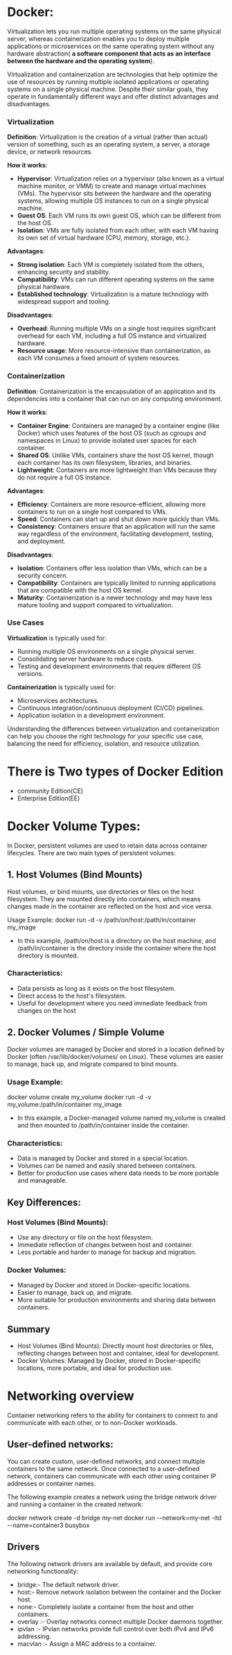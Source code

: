 # Docker:
Virtualization lets you run multiple operating systems on the same physical server, whereas containerization enables you to deploy multiple applications or microservices on the same operating system without any hardware abstraction( **a software component that acts as an interface between the hardware and the operating system**).

Virtualization and containerization are technologies that help optimize the use of resources by running multiple isolated applications or operating systems on a single physical machine. Despite their similar goals, they operate in fundamentally different ways and offer distinct advantages and disadvantages.

### Virtualization

**Definition**: Virtualization is the creation of a virtual (rather than actual) version of something, such as an operating system, a server, a storage device, or network resources.

**How it works**:

- **Hypervisor**: Virtualization relies on a hypervisor (also known as a virtual machine monitor, or VMM) to create and manage virtual machines (VMs). The hypervisor sits between the hardware and the operating systems, allowing multiple OS instances to run on a single physical machine.
- **Guest OS**: Each VM runs its own guest OS, which can be different from the host OS.
- **Isolation**: VMs are fully isolated from each other, with each VM having its own set of virtual hardware (CPU, memory, storage, etc.).

**Advantages**:

- **Strong isolation**: Each VM is completely isolated from the others, enhancing security and stability.
- **Compatibility**: VMs can run different operating systems on the same physical hardware.
- **Established technology**: Virtualization is a mature technology with widespread support and tooling.

**Disadvantages**:

- **Overhead**: Running multiple VMs on a single host requires significant overhead for each VM, including a full OS instance and virtualized hardware.
- **Resource usage**: More resource-intensive than containerization, as each VM consumes a fixed amount of system resources.

### Containerization

**Definition**: Containerization is the encapsulation of an application and its dependencies into a container that can run on any computing environment.

**How it works**:

- **Container Engine**: Containers are managed by a container engine (like Docker) which uses features of the host OS (such as cgroups and namespaces in Linux) to provide isolated user spaces for each container.
- **Shared OS**: Unlike VMs, containers share the host OS kernel, though each container has its own filesystem, libraries, and binaries.
- **Lightweight**: Containers are more lightweight than VMs because they do not require a full OS instance.

**Advantages**:

- **Efficiency**: Containers are more resource-efficient, allowing more containers to run on a single host compared to VMs.
- **Speed**: Containers can start up and shut down more quickly than VMs.
- **Consistency**: Containers ensure that an application will run the same way regardless of the environment, facilitating development, testing, and deployment.

**Disadvantages**:

- **Isolation**: Containers offer less isolation than VMs, which can be a security concern.
- **Compatibility**: Containers are typically limited to running applications that are compatible with the host OS kernel.
- **Maturity**: Containerization is a newer technology and may have less mature tooling and support compared to virtualization.

### Use Cases

**Virtualization** is typically used for:

- Running multiple OS environments on a single physical server.
- Consolidating server hardware to reduce costs.
- Testing and development environments that require different OS versions.

**Containerization** is typically used for:

- Microservices architectures.
- Continuous integration/continuous deployment (CI/CD) pipelines.
- Application isolation in a development environment.

Understanding the differences between virtualization and containerization can help you choose the right technology for your specific use case, balancing the need for efficiency, isolation, and resource utilization.

# There is Two types of Docker Edition
* community Edition(CE) 
* Enterprise Edition(EE)

# Docker Volume Types:
In Docker, persistent volumes are used to retain data across container lifecycles. There are two main types of persistent volumes:
## 1. Host Volumes (Bind Mounts)
Host volumes, or bind mounts, use directories or files on the host filesystem. They are mounted directly into containers, which means changes made in the container are reflected on the host and vice versa.</br>

Usage Example:
  docker run -d -v /path/on/host:/path/in/container my_image
* In this example, /path/on/host is a directory on the host machine, and /path/in/container is the directory inside the container where the host directory is mounted.

### Characteristics:
* Data persists as long as it exists on the host filesystem.
* Direct access to the host's filesystem.
* Useful for development where you need immediate feedback from changes on the host

## 2. Docker Volumes / Simple Volume
Docker volumes are managed by Docker and stored in a location defined by Docker (often /var/lib/docker/volumes/ on Linux). These volumes are easier to manage, back up, and migrate compared to bind mounts.

### Usage Example:
docker volume create my_volume
docker run -d -v my_volume:/path/in/container my_image

* In this example, a Docker-managed volume named my_volume is created and then mounted to /path/in/container inside the container.

### Characteristics:
* Data is managed by Docker and stored in a special location.
* Volumes can be named and easily shared between containers.
* Better for production use cases where data needs to be more portable and manageable.

## Key Differences:
### Host Volumes (Bind Mounts):
* Use any directory or file on the host filesystem.
* Immediate reflection of changes between host and container.
* Less portable and harder to manage for backup and migration.

### Docker Volumes:
* Managed by Docker and stored in Docker-specific locations.
* Easier to manage, back up, and migrate.
* More suitable for production environments and sharing data between containers.

## Summary
* Host Volumes (Bind Mounts): Directly mount host directories or files, reflecting changes between host and container, ideal for development.
* Docker Volumes: Managed by Docker, stored in Docker-specific locations, more portable, and ideal for production use.

# Networking overview
Container networking refers to the ability for containers to connect to and communicate with each other, or to non-Docker workloads.

## User-defined networks:
You can create custom, user-defined networks, and connect multiple containers to the same network. Once connected to a user-defined network, containers can communicate with each other using container IP addresses or container names.

The following example creates a network using the bridge network driver and running a container in the created network:

docker network create -d bridge my-net
docker run --network=my-net -itd --name=container3 busybox

## Drivers
The following network drivers are available by default, and provide core networking functionality:

* bridge:- The default network driver.
* host:- Remove network isolation between the container and the Docker host.
* none:- Completely isolate a container from the host and other containers.
* overlay	:- Overlay networks connect multiple Docker daemons together.
* ipvlan :- IPvlan networks provide full control over both IPv4 and IPv6 addressing.
* macvlan :- Assign a MAC address to a container.
